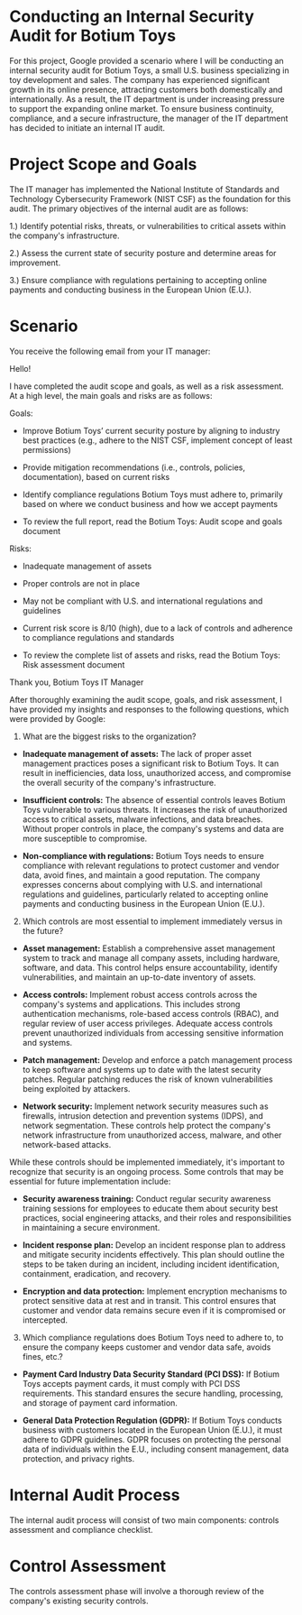 # Conducting an Internal Security Audit for Botium Toys

For this project, Google provided a scenario where I will be conducting an internal security audit for Botium Toys, a small U.S. business specializing in toy development and sales. The company has experienced significant growth in its online presence, attracting customers both domestically and internationally. As a result, the IT department is under increasing pressure to support the expanding online market. To ensure business continuity, compliance, and a secure infrastructure, the manager of the IT department has decided to initiate an internal IT audit.

# Project Scope and Goals
The IT manager has implemented the National Institute of Standards and Technology Cybersecurity Framework (NIST CSF) as the foundation for this audit. The primary objectives of the internal audit are as follows:

1.) Identify potential risks, threats, or vulnerabilities to critical assets within the company's infrastructure.

2.) Assess the current state of security posture and determine areas for improvement.

3.) Ensure compliance with regulations pertaining to accepting online payments and conducting business in the European Union (E.U.).

# Scenario 

You receive the following email from your IT manager:

Hello!

I have completed the audit scope and goals, as well as a risk assessment. At a high level, the main goals and risks are as follows:

Goals:

* Improve Botium Toys’ current security posture by aligning to industry best practices (e.g., adhere to the NIST CSF, implement concept of least permissions)

* Provide mitigation recommendations (i.e., controls, policies, documentation), based on current risks

* Identify compliance regulations Botium Toys must adhere to, primarily based on where we conduct business and how we accept payments

* To review the full report, read the Botium Toys: Audit scope and goals document

Risks:

* Inadequate management of assets

* Proper controls are not in place

* May not be compliant with U.S. and international regulations and guidelines

* Current risk score is 8/10 (high), due to a lack of controls and adherence to compliance regulations and standards

* To review the complete list of assets and risks, read the Botium Toys: Risk assessment document 


Thank you,
Botium Toys IT Manager

After thoroughly examining the audit scope, goals, and risk assessment, I have provided my insights and responses to the following questions, which were provided by Google:

1. What are the biggest risks to the organization?

  * <b>Inadequate management of assets:</b> The lack of proper asset management practices poses a significant risk to Botium Toys. It can result in inefficiencies, data loss, unauthorized access, and compromise the overall security of the company's infrastructure.

  * <b>Insufficient controls:</b> The absence of essential controls leaves Botium Toys vulnerable to various threats. It increases the risk of unauthorized access to critical assets, malware infections, and data breaches. Without proper controls in place, the company's systems and data are more susceptible to compromise.

  * <b>Non-compliance with regulations:</b> Botium Toys needs to ensure compliance with relevant regulations to protect customer and vendor data, avoid fines, and maintain a good reputation. The company expresses concerns about complying with U.S. and international regulations and guidelines, particularly related to accepting online payments and conducting business in the European Union (E.U.).

2. Which controls are most essential to implement immediately versus in the future?

  *  <b>Asset management:</b> Establish a comprehensive asset management system to track and manage all company assets, including hardware, software, and data. This control helps ensure accountability, identify vulnerabilities, and maintain an up-to-date inventory of assets.

  *  <b>Access controls:</b> Implement robust access controls across the company's systems and applications. This includes strong authentication mechanisms, role-based access controls (RBAC), and regular review of user access privileges. Adequate access controls prevent unauthorized individuals from accessing sensitive information and systems.

  *  <b>Patch management:</b> Develop and enforce a patch management process to keep software and systems up to date with the latest security patches. Regular patching reduces the risk of known vulnerabilities being exploited by attackers.

  *  <b>Network security:</b> Implement network security measures such as firewalls, intrusion detection and prevention systems (IDPS), and network segmentation. These controls help protect the company's network infrastructure from unauthorized access, malware, and other network-based attacks.

While these controls should be implemented immediately, it's important to recognize that security is an ongoing process. Some controls that may be essential for future implementation include:

  *  <b>Security awareness training:</b> Conduct regular security awareness training sessions for employees to educate them about security best practices, social engineering attacks, and their roles and responsibilities in maintaining a secure environment.

  *  <b>Incident response plan:</b> Develop an incident response plan to address and mitigate security incidents effectively. This plan should outline the steps to be taken during an incident, including incident identification, containment, eradication, and recovery.

  *  <b>Encryption and data protection:</b> Implement encryption mechanisms to protect sensitive data at rest and in transit. This control ensures that customer and vendor data remains secure even if it is compromised or intercepted.

3. Which compliance regulations does Botium Toys need to adhere to, to ensure the company keeps customer and vendor data safe, avoids fines, etc.?

  *  <b>Payment Card Industry Data Security Standard (PCI DSS):</b> If Botium Toys accepts payment cards, it must comply with PCI DSS requirements. This standard ensures the secure handling, processing, and storage of payment card information.

  *  <b>General Data Protection Regulation (GDPR):</b> If Botium Toys conducts business with customers located in the European Union (E.U.), it must adhere to GDPR guidelines. GDPR focuses on protecting the personal data of individuals within the E.U., including consent management, data protection, and privacy rights.

  # Internal Audit Process

  The internal audit process will consist of two main components: controls assessment and compliance checklist.

  # Control Assessment 

  The controls assessment phase will involve a thorough review of the company's existing security controls.

